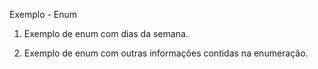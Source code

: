Exemplo - Enum

1) Exemplo de enum com dias da semana.

2) Exemplo de enum com outras informações contidas na enumeração.
